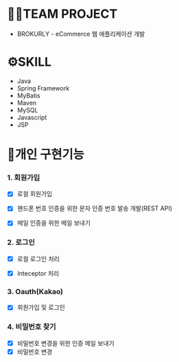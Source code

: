 # 👩‍💻TEAM PROJECT

- BROKURLY - eCommerce 웹 애플리케이션 개발

# ⚙️SKILL
- Java
- Spring Framework
- MyBatis
- Maven
- MySQL
- Javascript
- JSP

# 📒개인 구현기능
### 1. 회원가입
- [x] 로컬 회원가입
- [x] 핸드폰 번호 인증을 위한 문자 인증 번호 발송 개발(REST API)
- [x] 메일 인증을 위한 메일 보내기


### 2. 로그인
- [X] 로컬 로그인 처리
- [X] Inteceptor 처리


### 3. Oauth(Kakao)
- [X] 회원가입 및 로그인


### 4. 비밀번호 찾기
- [X] 비밀번호 변경을 위한 인증 메일 보내기
- [X] 비밀번호 변경 
